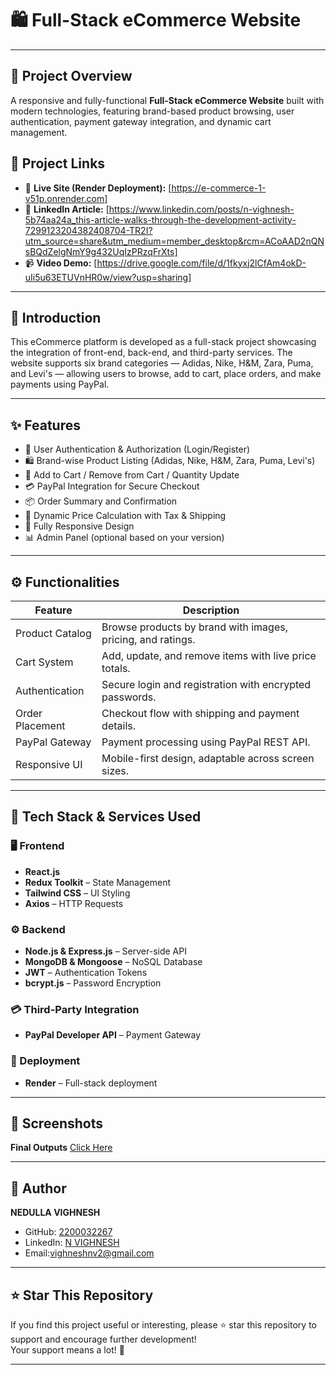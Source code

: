 # 🛍️ Full-Stack eCommerce Website
---
## 🚀 Project Overview

A responsive and fully-functional **Full-Stack eCommerce Website** built with modern technologies, featuring brand-based product browsing, user authentication, payment gateway integration, and dynamic cart management.

## 🔗 Project Links

- 🔗 **Live Site (Render Deployment):** [https://e-commerce-1-v51p.onrender.com]
- 📰 **LinkedIn Article:** [https://www.linkedin.com/posts/n-vighnesh-5b74aa24a_this-article-walks-through-the-development-activity-7299123204382408704-TR2I?utm_source=share&utm_medium=member_desktop&rcm=ACoAAD2nQNsBQdZelgNmY9g432UqIzPRzqFrXts]
- 📹 **Video Demo:** [https://drive.google.com/file/d/1fkyxj2lCfAm4okD-uIi5u63ETUVnHR0w/view?usp=sharing]

---

## 📖 Introduction

This eCommerce platform is developed as a full-stack project showcasing the integration of front-end, back-end, and third-party services. The website supports six brand categories — Adidas, Nike, H&M, Zara, Puma, and Levi's — allowing users to browse, add to cart, place orders, and make payments using PayPal.

---

## ✨ Features

- 🔐 User Authentication & Authorization (Login/Register)
- 🛍️ Brand-wise Product Listing (Adidas, Nike, H&M, Zara, Puma, Levi's)
- 🛒 Add to Cart / Remove from Cart / Quantity Update
- 💳 PayPal Integration for Secure Checkout
- 📦 Order Summary and Confirmation
- 🧾 Dynamic Price Calculation with Tax & Shipping
- 📱 Fully Responsive Design
- 📊 Admin Panel (optional based on your version)

---

## ⚙️ Functionalities

| Feature                  | Description                                                  |
|--------------------------|--------------------------------------------------------------|
| Product Catalog          | Browse products by brand with images, pricing, and ratings. |
| Cart System              | Add, update, and remove items with live price totals.        |
| Authentication           | Secure login and registration with encrypted passwords.     |
| Order Placement          | Checkout flow with shipping and payment details.            |
| PayPal Gateway           | Payment processing using PayPal REST API.                   |
| Responsive UI            | Mobile-first design, adaptable across screen sizes.         |

---

## 🧰 Tech Stack & Services Used

### 🖥️ Frontend
- **React.js**
- **Redux Toolkit** – State Management
- **Tailwind CSS** – UI Styling
- **Axios** – HTTP Requests

### ⚙️ Backend
- **Node.js & Express.js** – Server-side API
- **MongoDB & Mongoose** – NoSQL Database
- **JWT** – Authentication Tokens
- **bcrypt.js** – Password Encryption

### 💳 Third-Party Integration
- **PayPal Developer API** – Payment Gateway

### 🔧 Deployment
- **Render** – Full-stack deployment

---

## 📸 Screenshots

**Final Outputs**
[Click Here](Final_Outputs/)

---

## 👤 Author

**NEDULLA VIGHNESH**  
- GitHub: [2200032267](https://github.com/2200032267)  
- LinkedIn: [N VIGHNESH](https://linkedin.com/in/yourprofile)  
- Email:vighneshnv2@gmail.com
---
## ⭐ Star This Repository

If you find this project useful or interesting, please ⭐ star this repository to support and encourage further development!  
Your support means a lot! 🙏

---

